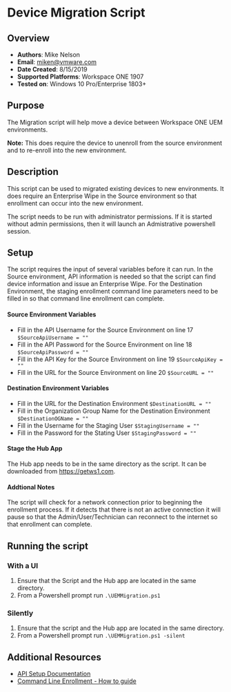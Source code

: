 # Device Migration Script

## Overview
- **Authors**: Mike Nelson
- **Email**: miken@vmware.com
- **Date Created**: 8/15/2019
- **Supported Platforms**: Workspace ONE 1907
- **Tested on**: Windows 10 Pro/Enterprise 1803+

## Purpose
<!-- Summary Start -->
The Migration script will help move a device between Workspace ONE UEM environments. 
<!-- Summary End -->
**Note:** This does require the device to unenroll from the source environment and to re-enroll into the new environment.

## Description 
This script can be used to migrated existing devices to new environments. It does require an Enterprise Wipe in the Source environment so that enrollment can occur into the new environment.

The script needs to be run with administrator permissions. If it is started without admin permissions, then it will launch an Admistrative powershell session.

## Setup
The script requires the input of several variables before it can run. In the Source environment, API information is needed so that the script can find device information and issue an Enterprise Wipe. For the Destination Environment, the staging enrollment command line parameters need to be filled in so that command line enrollment can complete.

#### Source Environment Variables
* Fill in the API Username for the Source Environment on line 17 ```$SourceApiUsername = ""```
* Fill in the API Password for the Source Environment on line 18 ```$SourceApiPassword = ""```
* Fill in the API Key for the Source Environment on line 19 ```$SourceApiKey = ""```
* Fill in the URL for the Source Environment on line 20 ```$SourceURL = ""```


#### Destination Environment Variables

* Fill in the URL for the Destination Environment ```$DestinationURL = ""```
* Fill in the Organization Group Name for the Destination Environment ```$DestinationOGName = ""```
* Fill in the Username for the Staging User ```$StagingUsername = ""```
* Fill in the Password for the Stating User ```$StagingPassword = ""```

#### Stage the Hub App
The Hub app needs to be in the same directory as the script. It can be downloaded from https://getws1.com. 

#### Addtional Notes
The script will check for a network connection prior to beginning the enrollment process. If it detects that there is not an active connection it will pause so that the Admin/User/Technician can reconnect to the internet so that enrollment can complete.

## Running the script 

### With a UI
1. Ensure that the Script and the Hub app are located in the same directory.
1. From a Powershell prompt run ```.\UEMMigration.ps1```

### Silently
1. Ensure that the script and the Hub app are located in the same directory.
1. From a Powershell prompt run ```.\UEMMigration.ps1 -silent```


## Additional Resources
* [API Setup Documentation](https://cn135.awmdm.com/api/help/InitialSetup.html)
* [Command Line Enrollment - How to guide](https://techzone.omnissa.com/onboarding-windows-10-using-command-line-enrollment-vmware-workspace-one-operational-tutorial)
